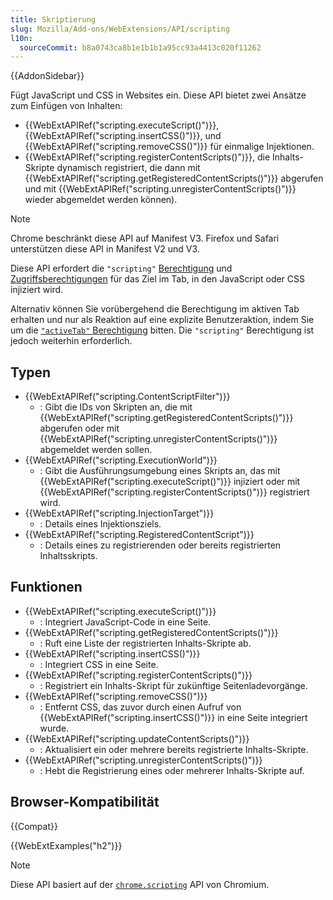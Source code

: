 ```yaml
---
title: Skriptierung
slug: Mozilla/Add-ons/WebExtensions/API/scripting
l10n:
  sourceCommit: b8a0743ca8b1e1b1b1a95cc93a4413c020f11262
---
```


{{AddonSidebar}}

Fügt JavaScript und CSS in Websites ein. Diese API bietet zwei Ansätze zum Einfügen von Inhalten:

- {{WebExtAPIRef("scripting.executeScript()")}}, {{WebExtAPIRef("scripting.insertCSS()")}}, und {{WebExtAPIRef("scripting.removeCSS()")}} für einmalige Injektionen.
- {{WebExtAPIRef("scripting.registerContentScripts()")}}, die Inhalts-Skripte dynamisch registriert, die dann mit {{WebExtAPIRef("scripting.getRegisteredContentScripts()")}} abgerufen und mit {{WebExtAPIRef("scripting.unregisterContentScripts()")}} wieder abgemeldet werden können).

> [!NOTE]
> Chrome beschränkt diese API auf Manifest V3. Firefox und Safari unterstützen diese API in Manifest V2 und V3.

Diese API erfordert die `"scripting"` [Berechtigung](/de/docs/Mozilla/Add-ons/WebExtensions/manifest.json/permissions) und [Zugriffsberechtigungen](/de/docs/Mozilla/Add-ons/WebExtensions/manifest.json/permissions#host_permissions) für das Ziel im Tab, in den JavaScript oder CSS injiziert wird.

Alternativ können Sie vorübergehend die Berechtigung im aktiven Tab erhalten und nur als Reaktion auf eine explizite Benutzeraktion, indem Sie um die [`"activeTab"` Berechtigung](/de/docs/Mozilla/Add-ons/WebExtensions/manifest.json/permissions#activetab_permission) bitten. Die `"scripting"` Berechtigung ist jedoch weiterhin erforderlich.

## Typen

- {{WebExtAPIRef("scripting.ContentScriptFilter")}}
  - : Gibt die IDs von Skripten an, die mit {{WebExtAPIRef("scripting.getRegisteredContentScripts()")}} abgerufen oder mit {{WebExtAPIRef("scripting.unregisterContentScripts()")}} abgemeldet werden sollen.
- {{WebExtAPIRef("scripting.ExecutionWorld")}}
  - : Gibt die Ausführungsumgebung eines Skripts an, das mit {{WebExtAPIRef("scripting.executeScript()")}} injiziert oder mit {{WebExtAPIRef("scripting.registerContentScripts()")}} registriert wird.
- {{WebExtAPIRef("scripting.InjectionTarget")}}
  - : Details eines Injektionsziels.
- {{WebExtAPIRef("scripting.RegisteredContentScript")}}
  - : Details eines zu registrierenden oder bereits registrierten Inhaltsskripts.

## Funktionen

- {{WebExtAPIRef("scripting.executeScript()")}}
  - : Integriert JavaScript-Code in eine Seite.
- {{WebExtAPIRef("scripting.getRegisteredContentScripts()")}}
  - : Ruft eine Liste der registrierten Inhalts-Skripte ab.
- {{WebExtAPIRef("scripting.insertCSS()")}}
  - : Integriert CSS in eine Seite.
- {{WebExtAPIRef("scripting.registerContentScripts()")}}
  - : Registriert ein Inhalts-Skript für zukünftige Seitenladevorgänge.
- {{WebExtAPIRef("scripting.removeCSS()")}}
  - : Entfernt CSS, das zuvor durch einen Aufruf von {{WebExtAPIRef("scripting.insertCSS()")}} in eine Seite integriert wurde.
- {{WebExtAPIRef("scripting.updateContentScripts()")}}
  - : Aktualisiert ein oder mehrere bereits registrierte Inhalts-Skripte.
- {{WebExtAPIRef("scripting.unregisterContentScripts()")}}
  - : Hebt die Registrierung eines oder mehrerer Inhalts-Skripte auf.

## Browser-Kompatibilität

{{Compat}}

{{WebExtExamples("h2")}}

> [!NOTE]
> Diese API basiert auf der [`chrome.scripting`](https://developer.chrome.com/docs/extensions/reference/api/scripting) API von Chromium.
